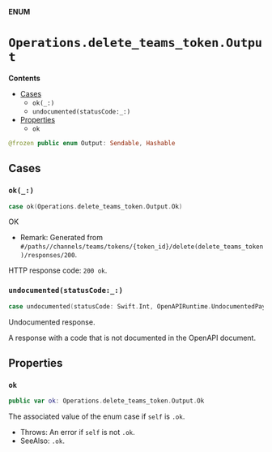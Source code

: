 **ENUM**

# `Operations.delete_teams_token.Output`

**Contents**

- [Cases](#cases)
  - `ok(_:)`
  - `undocumented(statusCode:_:)`
- [Properties](#properties)
  - `ok`

```swift
@frozen public enum Output: Sendable, Hashable
```

## Cases
### `ok(_:)`

```swift
case ok(Operations.delete_teams_token.Output.Ok)
```

OK

- Remark: Generated from `#/paths//channels/teams/tokens/{token_id}/delete(delete_teams_token)/responses/200`.

HTTP response code: `200 ok`.

### `undocumented(statusCode:_:)`

```swift
case undocumented(statusCode: Swift.Int, OpenAPIRuntime.UndocumentedPayload)
```

Undocumented response.

A response with a code that is not documented in the OpenAPI document.

## Properties
### `ok`

```swift
public var ok: Operations.delete_teams_token.Output.Ok
```

The associated value of the enum case if `self` is `.ok`.

- Throws: An error if `self` is not `.ok`.
- SeeAlso: `.ok`.
